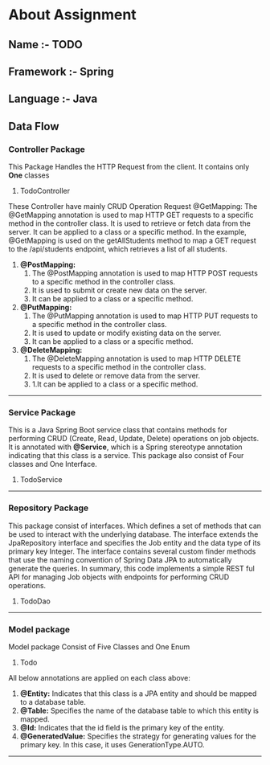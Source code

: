 # **About Assignment**
## **Name :-** TODO
## **Framework :-** Spring
**Language :-** Java
---
## **Data Flow**
### **Controller Package**
This Package Handles the HTTP Request from the client.
It contains only **One** classes
1. TodoController

These Controller have mainly CRUD Operation Request
@GetMapping:
The @GetMapping annotation is used to map HTTP GET requests to a specific method in the controller class.
It is used to retrieve or fetch data from the server.
It can be applied to a class or a specific method.
In the example, @GetMapping is used on the getAllStudents method to map a GET request to the /api/students endpoint, which retrieves a list of all students.
1. **@PostMapping:**
    1. The @PostMapping annotation is used to map HTTP POST requests to a specific method in the controller class.
    2. It is used to submit or create new data on the server.
    3. It can be applied to a class or a specific method.
2. **@PutMapping:**
    1. The @PutMapping annotation is used to map HTTP PUT requests to a specific method in the controller class.
    2. It is used to update or modify existing data on the server.
    3. It can be applied to a class or a specific method.
3. **@DeleteMapping:**
    1. The @DeleteMapping annotation is used to map HTTP DELETE requests to a specific method in the controller class.
    2. It is used to delete or remove data from the server.
    3. 1.It can be applied to a class or a specific method.
___
### **Service Package**
This is a Java Spring Boot service class that contains methods for performing CRUD (Create, Read, Update, Delete) operations on job objects. It is annotated with **@Service**, which is a Spring stereotype annotation indicating that this class is a service.
This package also consist of Four classes and One Interface.
1. TodoService
___
### **Repository Package**
This package consist of interfaces. Which defines a set of methods that can be used to interact with the underlying database. The interface extends the JpaRepository interface and specifies the Job entity and the data type of its primary key Integer.
The interface contains several custom finder methods that use the naming convention of Spring Data JPA to automatically generate the queries.
In summary, this code implements a simple REST ful API for managing Job objects with endpoints for performing CRUD operations.
1. TodoDao
___
### **Model package**
Model package Consist of Five Classes and One Enum
1. Todo

All below annotations are applied on each class above:
1. **@Entity:** Indicates that this class is a JPA entity and should be mapped to a database table.
2. **@Table:** Specifies the name of the database table to which this entity is mapped.
3. **@Id:** Indicates that the id field is the primary key of the entity.
4. **@GeneratedValue:** Specifies the strategy for generating values for the primary key. In this case, it uses GenerationType.AUTO.
___
